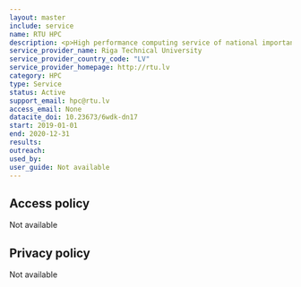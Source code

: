 ```yaml
---
layout: master
include: service
name: RTU HPC
description: <p>High performance computing service of national importance.</p>
service_provider_name: Riga Technical University
service_provider_country_code: "LV"
service_provider_homepage: http://rtu.lv
category: HPC
type: Service
status: Active
support_email: hpc@rtu.lv
access_email: None
datacite_doi: 10.23673/6wdk-dn17
start: 2019-01-01
end: 2020-12-31
results:
outreach:
used_by: 
user_guide: Not available
---
```



## Access policy
Not available

## Privacy policy
Not available
